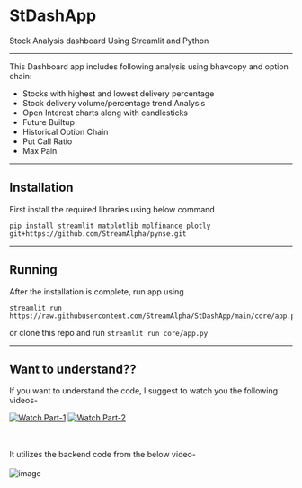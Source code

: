 # StDashApp
Stock Analysis dashboard Using Streamlit and Python

---
This Dashboard app includes following analysis using bhavcopy and option chain:

- Stocks with highest and lowest delivery percentage
- Stock delivery volume/percentage trend Analysis
- Open Interest charts along with candlesticks
- Future Builtup
- Historical Option Chain
- Put Call Ratio
- Max Pain
---

## Installation

First install the required libraries using below command
```
pip install streamlit matplotlib mplfinance plotly git+https://github.com/StreamAlpha/pynse.git
```

---
## Running
After the installation is complete, run app using 

```
streamlit run https://raw.githubusercontent.com/StreamAlpha/StDashApp/main/core/app.py
```


or clone this repo and run `streamlit run core/app.py`



---
## Want to understand??

If you want to understand the code, I suggest to watch you the following videos-

[![Watch Part-1](https://user-images.githubusercontent.com/59556194/140614270-5b3a961f-87c5-4cb0-8237-9a477f8e74fe.jpg)](https://www.youtube.com/watch?v=7meJu6HgvOE)
[![Watch Part-2](https://user-images.githubusercontent.com/59556194/140614278-b23bd63c-df49-4d3b-aa9e-0f358c260328.jpg)](https://www.youtube.com/watch?v=CJcSDR2onpQ)

</br></br>
It utilizes the backend code from the below video-</br></br>
![image](https://user-images.githubusercontent.com/59556194/140614517-89d72f85-cb53-40c2-98ab-6939b3b4ce81.png)


